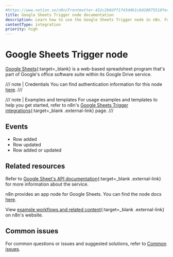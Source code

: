 ```yaml
---
#https://www.notion.so/n8n/Frontmatter-432c2b8dff1f43d4b1c8d20075510fe4
title: Google Sheets Trigger node documentation
description: Learn how to use the Google Sheets Trigger node in n8n. Follow technical documentation to integrate Google Sheets Trigger node into your workflows.
contentType: integration
priority: high
---
```


# Google Sheets Trigger node

[Google Sheets](https://www.google.com/sheets){:target=_blank} is a web-based spreadsheet program that's part of Google's office software suite within its Google Drive service.

/// note | Credentials
You can find authentication information for this node [here](/integrations/builtin/credentials/google/).
///

///  note  | Examples and templates
For usage examples and templates to help you get started, refer to n8n's [Google Sheets Trigger integrations](https://n8n.io/integrations/google-sheets-trigger/){:target=_blank .external-link} page.
///

## Events

* Row added
* Row updated
* Row added or updated

## Related resources

Refer to [Google Sheet's API documentation](https://developers.google.com/sheets/api){:target=_blank .external-link} for more information about the service.

n8n provides an app node for Google Sheets. You can find the node docs [here](/integrations/builtin/app-nodes/n8n-nodes-base.googlesheets/).

View [example workflows and related content](https://n8n.io/integrations/google-sheets-trigger/){:target=_blank .external-link} on n8n's website.

## Common issues

For common questions or issues and suggested solutions, refer to [Common issues](/integrations/builtin/trigger-nodes/n8n-nodes-base.googlesheetstrigger/common-issues/).

